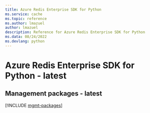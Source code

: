 ```yaml
---
title: Azure Redis Enterprise SDK for Python
ms.service: cache
ms.topic: reference
ms.author: lmazuel
author: lmazuel
description: Reference for Azure Redis Enterprise SDK for Python
ms.data: 08/24/2022
ms.devlang: python
---
```

# Azure Redis Enterprise SDK for Python - latest

## Management packages - latest
[!INCLUDE [mgmt-packages](redis-enterprise-mgmt-index.md)]